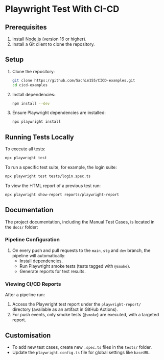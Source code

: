 # Playwright Test With CI-CD

## Prerequisites
1. Install [Node.js](https://nodejs.org/) (version 16 or higher).
2. Install a Git client to clone the repository.

## Setup
1. Clone the repository:
   ```bash
   git clone https://github.com/Sachin155/CICD-examples.git
   cd cicd-examples
   ```

2. Install dependencies:
   ```bash
   npm install --dev
   ```

3. Ensure Playwright dependencies are installed:
   ```bash
   npx playwright install
   ```

## Running Tests Locally
To execute all tests:
```bash
npx playwright test
```

To run a specific test suite, for example, the login suite:
```bash
npx playwright test tests/login.spec.ts
```

To view the HTML report of a previous test run:
```bash
npx playwright show-report reports/playwright-report
```

## Documentation
The project documentation, including the Manual Test Cases, is located in the `docs/` folder:

### Pipeline Configuration
1. On every push and pull requests to the `main`, `stg` and `dev` branch, the pipeline will automatically:
   - Install dependencies.
   - Run Playwright smoke tests (tests tagged with `@smoke`).
   - Generate reports for test results.

### Viewing CI/CD Reports
After a pipeline run:
1. Access the Playwright test report under the `playwright-report/` directory (available as an artifact in GitHub Actions).
2. For push events, only smoke tests (`@smoke`) are executed, with a targeted report.

## Customisation
- To add new test cases, create new `.spec.ts` files in the `tests/` folder.
- Update the `playwright.config.ts` file for global settings like `baseURL`.
